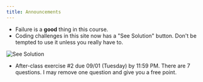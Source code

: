 ```yaml
---
title: Announcements
---
```


- Failure is a **good** thing in this course.
- Coding challenges in this site now has a "See Solution" button. Don't be tempted to use it unless you really have to.

![See Solution](https://accy570-fa2020-course-site-assets.s3-us-west-2.amazonaws.com/images/see_solution_button.png)

- After-class exercise #2 due 09/01 (Tuesday) by 11:59 PM. There are 7 questions. I may remove one question and give you a free point.
